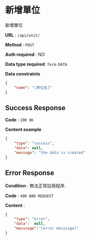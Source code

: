 # 新增單位

新增單位

**URL** : `/api/unit/`

**Method** : `POST`

**Auth required** : NO

**Data type required**: `form-DATA`

**Data constraints**

```json
{
    "name": "[單位名]"
}

```

## Success Response

**Code** : `200 OK`

**Content example**

```json
{
    "type": "success",
    "data": null,
    "message": "the data is created"
}
```

## Error Response

**Condition** : 無法正常註冊程序.

**Code** : `400 BAD REQUEST`

**Content** :

```json
{
    "type": "error",
    "data":  null,
    "messsage":"[error messsage]"
}
```